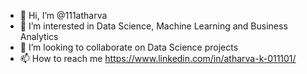 - 👋 Hi, I’m @111atharva
- 👀 I’m interested in Data Science, Machine Learning and Business Analytics
- 💞️ I’m looking to collaborate on Data Science projects
- 📫 How to reach me https://www.linkedin.com/in/atharva-k-011101/

<!---
111atharva/111atharva is a ✨ special ✨ repository because its `README.md` (this file) appears on your GitHub profile.
You can click the Preview link to take a look at your changes.
--->
